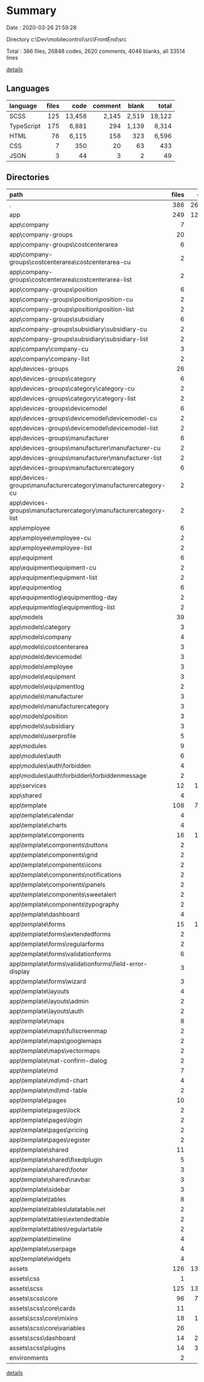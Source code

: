 # Summary

Date : 2020-03-26 21:59:28

Directory c:\Dev\mobilecontrol\src\FrontEnd\src

Total : 386 files,  26848 codes, 2620 comments, 4046 blanks, all 33514 lines

[details](details.md)

## Languages
| language | files | code | comment | blank | total |
| :--- | ---: | ---: | ---: | ---: | ---: |
| SCSS | 125 | 13,458 | 2,145 | 2,519 | 18,122 |
| TypeScript | 175 | 6,881 | 294 | 1,139 | 8,314 |
| HTML | 76 | 6,115 | 158 | 323 | 6,596 |
| CSS | 7 | 350 | 20 | 63 | 433 |
| JSON | 3 | 44 | 3 | 2 | 49 |

## Directories
| path | files | code | comment | blank | total |
| :--- | ---: | ---: | ---: | ---: | ---: |
| . | 386 | 26,848 | 2,620 | 4,046 | 33,514 |
| app | 249 | 12,973 | 405 | 1,437 | 14,815 |
| app\company | 7 | 481 | 5 | 70 | 556 |
| app\company-groups | 20 | 798 | 7 | 138 | 943 |
| app\company-groups\costcenterarea | 6 | 260 | 2 | 44 | 306 |
| app\company-groups\costcenterarea\costcenterarea-cu | 2 | 98 | 1 | 19 | 118 |
| app\company-groups\costcenterarea\costcenterarea-list | 2 | 150 | 1 | 20 | 171 |
| app\company-groups\position | 6 | 252 | 2 | 44 | 298 |
| app\company-groups\position\position-cu | 2 | 94 | 1 | 20 | 115 |
| app\company-groups\position\position-list | 2 | 146 | 1 | 19 | 166 |
| app\company-groups\subsidiary | 6 | 252 | 2 | 44 | 298 |
| app\company-groups\subsidiary\subsidiary-cu | 2 | 94 | 1 | 20 | 115 |
| app\company-groups\subsidiary\subsidiary-list | 2 | 146 | 1 | 19 | 166 |
| app\company\company-cu | 3 | 317 | 1 | 43 | 361 |
| app\company\company-list | 2 | 152 | 2 | 21 | 175 |
| app\devices-groups | 26 | 997 | 8 | 176 | 1,181 |
| app\devices-groups\category | 6 | 230 | 2 | 41 | 273 |
| app\devices-groups\category\category-cu | 2 | 76 | 1 | 18 | 95 |
| app\devices-groups\category\category-list | 2 | 142 | 1 | 18 | 161 |
| app\devices-groups\devicemodel | 6 | 259 | 2 | 45 | 306 |
| app\devices-groups\devicemodel\devicemodel-cu | 2 | 97 | 1 | 20 | 118 |
| app\devices-groups\devicemodel\devicemodel-list | 2 | 150 | 1 | 20 | 171 |
| app\devices-groups\manufacturer | 6 | 230 | 2 | 41 | 273 |
| app\devices-groups\manufacturer\manufacturer-cu | 2 | 76 | 1 | 18 | 95 |
| app\devices-groups\manufacturer\manufacturer-list | 2 | 142 | 1 | 18 | 161 |
| app\devices-groups\manufacturercategory | 6 | 266 | 2 | 43 | 311 |
| app\devices-groups\manufacturercategory\manufacturercategory-cu | 2 | 108 | 1 | 19 | 128 |
| app\devices-groups\manufacturercategory\manufacturercategory-list | 2 | 146 | 1 | 19 | 166 |
| app\employee | 6 | 473 | 3 | 70 | 546 |
| app\employee\employee-cu | 2 | 305 | 0 | 44 | 349 |
| app\employee\employee-list | 2 | 156 | 1 | 20 | 177 |
| app\equipment | 6 | 208 | 4 | 35 | 247 |
| app\equipment\equipment-cu | 2 | 56 | 1 | 11 | 68 |
| app\equipment\equipment-list | 2 | 111 | 2 | 16 | 129 |
| app\equipmentlog | 6 | 269 | 3 | 47 | 319 |
| app\equipmentlog\equipmentlog-day | 2 | 90 | 0 | 15 | 105 |
| app\equipmentlog\equipmentlog-list | 2 | 138 | 2 | 23 | 163 |
| app\models | 39 | 366 | 2 | 4 | 372 |
| app\models\category | 3 | 11 | 0 | 0 | 11 |
| app\models\company | 4 | 88 | 0 | 0 | 88 |
| app\models\costcenterarea | 3 | 18 | 0 | 0 | 18 |
| app\models\devicemodel | 3 | 17 | 0 | 0 | 17 |
| app\models\employee | 3 | 71 | 0 | 0 | 71 |
| app\models\equipment | 3 | 45 | 0 | 3 | 48 |
| app\models\equipmentlog | 2 | 19 | 0 | 0 | 19 |
| app\models\manufacturer | 3 | 11 | 0 | 0 | 11 |
| app\models\manufacturercategory | 3 | 17 | 0 | 0 | 17 |
| app\models\position | 3 | 15 | 0 | 0 | 15 |
| app\models\subsidiary | 3 | 15 | 0 | 0 | 15 |
| app\models\userprofile | 5 | 30 | 0 | 0 | 30 |
| app\modules | 9 | 432 | 33 | 54 | 519 |
| app\modules\auth | 6 | 212 | 14 | 33 | 259 |
| app\modules\auth\forbidden | 4 | 46 | 0 | 13 | 59 |
| app\modules\auth\forbidden\forbiddenmessage | 2 | 34 | 0 | 8 | 42 |
| app\services | 12 | 1,124 | 43 | 141 | 1,308 |
| app\shared | 4 | 103 | 14 | 24 | 141 |
| app\template | 108 | 7,567 | 278 | 662 | 8,507 |
| app\template\calendar | 4 | 177 | 6 | 24 | 207 |
| app\template\charts | 4 | 364 | 10 | 59 | 433 |
| app\template\components | 16 | 1,772 | 11 | 49 | 1,832 |
| app\template\components\buttons | 2 | 481 | 0 | 4 | 485 |
| app\template\components\grid | 2 | 262 | 1 | 4 | 267 |
| app\template\components\icons | 2 | 34 | 0 | 4 | 38 |
| app\template\components\notifications | 2 | 299 | 7 | 11 | 317 |
| app\template\components\panels | 2 | 303 | 3 | 4 | 310 |
| app\template\components\sweetalert | 2 | 201 | 0 | 10 | 211 |
| app\template\components\typography | 2 | 109 | 0 | 4 | 113 |
| app\template\dashboard | 4 | 409 | 7 | 40 | 456 |
| app\template\forms | 15 | 1,555 | 96 | 133 | 1,784 |
| app\template\forms\extendedforms | 2 | 241 | 2 | 12 | 255 |
| app\template\forms\regularforms | 2 | 341 | 0 | 5 | 346 |
| app\template\forms\validationforms | 6 | 447 | 84 | 35 | 566 |
| app\template\forms\validationforms\field-error-display | 3 | 28 | 2 | 6 | 36 |
| app\template\forms\wizard | 3 | 462 | 10 | 73 | 545 |
| app\template\layouts | 4 | 267 | 6 | 25 | 298 |
| app\template\layouts\admin | 2 | 147 | 0 | 11 | 158 |
| app\template\layouts\auth | 2 | 120 | 6 | 14 | 140 |
| app\template\maps | 8 | 198 | 60 | 41 | 299 |
| app\template\maps\fullscreenmap | 2 | 47 | 1 | 6 | 54 |
| app\template\maps\googlemaps | 2 | 52 | 58 | 19 | 129 |
| app\template\maps\vectormaps | 2 | 52 | 1 | 7 | 60 |
| app\template\mat-confirm-dialog | 2 | 25 | 0 | 5 | 30 |
| app\template\md | 7 | 181 | 1 | 47 | 229 |
| app\template\md\md-chart | 4 | 100 | 0 | 30 | 130 |
| app\template\md\md-table | 2 | 43 | 1 | 10 | 54 |
| app\template\pages | 10 | 587 | 9 | 40 | 636 |
| app\template\pages\lock | 2 | 83 | 2 | 7 | 92 |
| app\template\pages\login | 2 | 168 | 6 | 14 | 188 |
| app\template\pages\pricing | 2 | 125 | 0 | 5 | 130 |
| app\template\pages\register | 2 | 162 | 0 | 5 | 167 |
| app\template\shared | 11 | 524 | 40 | 89 | 653 |
| app\template\shared\fixedplugin | 5 | 251 | 8 | 51 | 310 |
| app\template\shared\footer | 3 | 40 | 0 | 7 | 47 |
| app\template\shared\navbar | 3 | 233 | 32 | 31 | 296 |
| app\template\sidebar | 3 | 218 | 23 | 23 | 264 |
| app\template\tables | 8 | 624 | 9 | 43 | 676 |
| app\template\tables\datatable.net | 2 | 154 | 9 | 18 | 181 |
| app\template\tables\extendedtable | 2 | 269 | 0 | 6 | 275 |
| app\template\tables\regulartable | 2 | 153 | 0 | 10 | 163 |
| app\template\timeline | 4 | 127 | 0 | 12 | 139 |
| app\template\userpage | 4 | 146 | 0 | 12 | 158 |
| app\template\widgets | 4 | 393 | 0 | 20 | 413 |
| assets | 126 | 13,643 | 2,155 | 2,552 | 18,350 |
| assets\css | 1 | 185 | 10 | 33 | 228 |
| assets\scss | 125 | 13,458 | 2,145 | 2,519 | 18,122 |
| assets\scss\core | 96 | 7,156 | 1,201 | 1,347 | 9,704 |
| assets\scss\core\cards | 11 | 483 | 3 | 88 | 574 |
| assets\scss\core\mixins | 18 | 1,613 | 205 | 277 | 2,095 |
| assets\scss\core\variables | 26 | 721 | 553 | 182 | 1,456 |
| assets\scss\dashboard | 14 | 2,946 | 10 | 480 | 3,436 |
| assets\scss\plugins | 14 | 3,297 | 914 | 684 | 4,895 |
| environments | 2 | 6 | 4 | 3 | 13 |

[details](details.md)